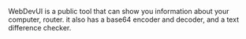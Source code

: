 WebDevUI is a public tool that can show you information about your computer, router. it also has a base64 encoder and decoder, and a text difference checker.
